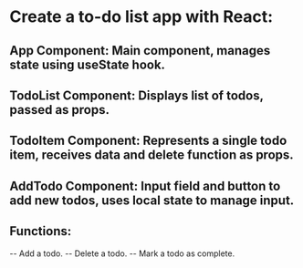 # Create a to-do list app with React:

## App Component: Main component, manages state using useState hook.
## TodoList Component: Displays list of todos, passed as props.
## TodoItem Component: Represents a single todo item, receives data and delete function as props.
## AddTodo Component: Input field and button to add new todos, uses local state to manage input.

## Functions:
-- Add a todo.
-- Delete a todo.
-- Mark a todo as complete.
